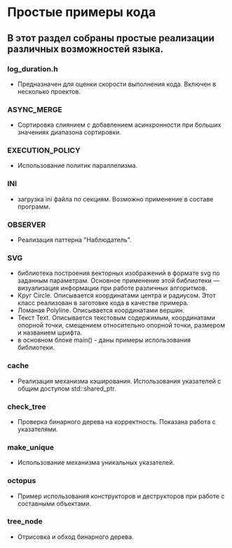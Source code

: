# Простые примеры кода
## В этот раздел собраны простые реализации различных возможностей языка.  

### log_duration.h 
* Предназначен для оценки скорости выполнения кода. Включен в несколько проектов. 
### ASYNC_MERGE
* Сортировка слиянием с добавлением асинхронности при больших значениях диапазона сортировки.
### EXECUTION_POLICY
* Использование политик параллелизма.
### INI
* загрузка ini файла по секциям. Возможно применение в составе программ. 
### OBSERVER
* Реализация паттерна "Наблюдатель".
### SVG 
* библиотека построения векторных изображений в формате svg по заданным параметрам. Основное применение этой библиотеки — визуализация информации при работе различных алгоритмов. 
* Круг Circle. Описывается координатами центра и радиусом. Этот класс реализован в заготовке кода в качестве примера.
* Ломаная Polyline. Описывается координатами вершин.
* Текст Text. Описывается текстовым содержимым, координатами опорной точки, смещением относительно опорной точки, размером и названием шрифта.
* в основном блоке main() - даны примеры использования библиотеки. 
### cache
* Реализация механизма кэширования. Использования указателей с общим доступом std::shared_ptr.
### check_tree
* Проверка бинарного дерева на корректность. Показана работа с указателями.
### make_unique
* Использование механизма уникальных указателей. 
### octopus
* Пример использования конструкторов и деструкторов при работе с составными объектами.
### tree_node
* Отрисовка и обход бинарного дерева.

